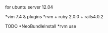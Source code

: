 for ubuntu server 12.04

*vim 7.4 & plugins
*rvm + ruby 2.0.0 + rails4.0.2

TODO
*NeoBundleInstall
*rvm use

